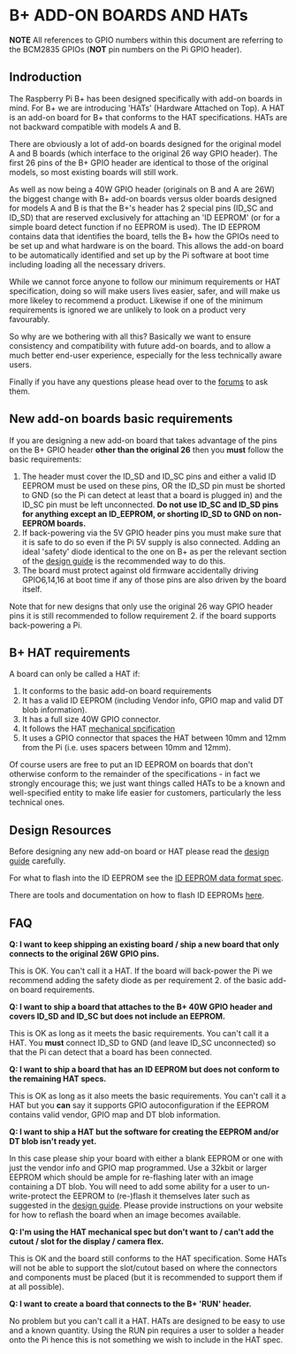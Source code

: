 # B+ ADD-ON BOARDS AND HATs

**NOTE** All references to GPIO numbers within this document are referring to the BCM2835 GPIOs (**NOT** pin numbers on the Pi GPIO header).

## Indroduction

The Raspberry Pi B+ has been designed specifically with add-on boards in mind. For B+ we are introducing 'HATs' (Hardware Attached on Top). A HAT is an add-on board for B+ that conforms to the HAT specifications. HATs are not backward compatible with models A and B.

There are obviously a lot of add-on boards designed for the original model A and B boards (which interface to the original 26 way GPIO header). The first 26 pins of the B+ GPIO header are identical to those of the original models, so most existing boards will still work.

As well as now being a 40W GPIO header (originals on B and A are 26W) the biggest change with B+ add-on boards versus older boards designed for models A and B is that the B+'s header has 2 special pins (ID_SC and ID_SD) that are reserved exclusively for attaching an 'ID EEPROM' (or for a simple board detect function if no EEPROM is used). The ID EEPROM contains data that identifies the board, tells the B+ how the GPIOs need to be set up and what hardware is on the board. This allows the add-on board to be automatically identified and set up by the Pi software at boot time including loading all the necessary drivers.

While we cannot force anyone to follow our minimum requirements or HAT specification, doing so will make users lives easier, safer, and will make us more likeley to recommend a product. Likewise if one of the minimum requirements is ignored we are unlikely to look on a product very favourably.

So why are we bothering with all this? Basically we want to ensure consistency and compatibility with future add-on boards, and to allow a much better end-user experience, especially for the less technically aware users.

Finally if you have any questions please head over to the [forums](http://www.raspberrypi.org/forums/viewforum.php?f=100) to ask them.

## New add-on boards basic requirements

If you are designing a new add-on board that takes advantage of the pins on the B+ GPIO header **other than the original 26** then you **must** follow the basic requirements:

1. The header must cover the ID_SD and ID_SC pins and either a valid ID EEPROM must be used on these pins, OR the ID_SD pin must be shorted to GND (so the Pi can detect at least that a board is plugged in) and the ID_SC pin must be left unconnected. **Do not use ID_SC and ID_SD pins for anything except an ID_EEPROM, or shorting ID_SD to GND on non-EEPROM boards.**
2. If back-powering via the 5V GPIO header pins you must make sure that it is safe to do so even if the Pi 5V supply is also connected. Adding an ideal 'safety' diode identical to the one on B+ as per the relevant section of the [design guide](designguide.md) is the recommended way to do this.
3. The board must protect against old firmware accidentally driving GPIO6,14,16 at boot time if any of those pins are also driven by the board itself.

Note that for new designs that only use the original 26 way GPIO header pins it is still recommended to follow requirement 2. if the board supports back-powering a Pi.

## B+ HAT requirements

A board can only be called a HAT if:

1. It conforms to the basic add-on board requirements
2. It has a valid ID EEPROM (including Vendor info, GPIO map and valid DT blob information).
3. It has a full size 40W GPIO connector.
4. It follows the HAT [mechanical spcification](hat-board-mechanical.pdf)
5. It uses a GPIO connector that spaces the HAT between 10mm and 12mm from the Pi (i.e. uses spacers between 10mm and 12mm).

Of course users are free to put an ID EEPROM on boards that don't otherwise conform to the remainder of the specifications - in fact we strongly encourage this; we just want things called HATs to be a known and well-specified entity to make life easier for customers, particularly the less technical ones.

## Design Resources

Before designing any new add-on board or HAT please read the [design guide](designguide.md) carefully.

For what to flash into the ID EEPROM see the [ID EEPROM data format spec](eeprom-format.md).

There are tools and documentation on how to flash ID EEPROMs [here](./eepromutils).

## FAQ

**Q: I want to keep shipping an existing board / ship a new board that only connects to the original 26W GPIO pins.**

This is OK. You can't call it a HAT. 
If the board will back-power the Pi we recommend adding the safety diode as per requirement 2. of the basic add-on board requirements.

**Q: I want to ship a board that attaches to the B+ 40W GPIO header and covers ID_SD and ID_SC but does not include an EEPROM.**

This is OK as long as it meets the basic requirements. You can't call it a HAT.
You **must** connect ID_SD to GND (and leave ID_SC unconnected) so that the Pi can detect that a board has been connected.

**Q: I want to ship a board that has an ID EEPROM but does not conform to the remaining HAT specs.**

This is OK as long as it also meets the basic requirements. You can't call it a HAT but you **can** say it supports GPIO autoconfiguration if the EEPROM contains valid vendor, GPIO map and DT blob information.

**Q: I want to ship a HAT but the software for creating the EEPROM and/or DT blob isn't ready yet.**

In this case please ship your board with either a blank EEPROM or one with just the vendor info and GPIO map programmed. Use a 32kbit or larger EEPROM which should be ample for re-flashing later with an image containing a DT blob. You will need to add some ability for a user to un-write-protect the EEPROM to (re-)flash it themselves later such as suggested in the [design guide](designguide.md). Please provide instructions on your website for how to reflash the board when an image becomes available.

**Q: I'm using the HAT mechanical spec but don't want to / can't add the cutout / slot for the display / camera flex.**

This is OK and the board still conforms to the HAT specification. Some HATs will not be able to support the slot/cutout based on where the connectors and components must be placed (but it is recommended to support them if at all possible).

**Q: I want to create a board that connects to the B+ 'RUN' header.**

No problem but you can't call it a HAT.
HATs are designed to be easy to use and a known quantity. Using the RUN pin requires a user to solder a header onto the Pi hence this is not something we wish to include in the HAT spec.
